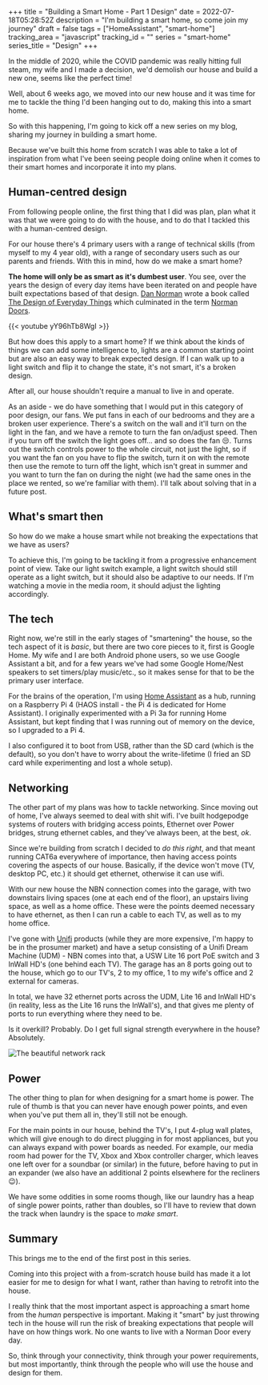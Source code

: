 +++
title = "Building a Smart Home - Part 1 Design"
date = 2022-07-18T05:28:52Z
description = "I'm building a smart home, so come join my journey"
draft = false
tags = ["HomeAssistant", "smart-home"]
tracking_area = "javascript"
tracking_id = ""
series = "smart-home"
series_title = "Design"
+++

In the middle of 2020, while the COVID pandemic was really hitting full steam, my wife and I made a decision, we'd demolish our house and build a new one, seems like the perfect time!

Well, about 6 weeks ago, we moved into our new house and it was time for me to tackle the thing I'd been hanging out to do, making this into a smart home.

So with this happening, I'm going to kick off a new series on my blog, sharing my journey in building a smart home.

Because we've built this home from scratch I was able to take a lot of inspiration from what I've been seeing people doing online when it comes to their smart homes and incorporate it into my plans.

## Human-centred design

From following people online, the first thing that I did was plan, plan what it was that we were going to do with the house, and to do that I tackled this with a human-centred design.

For our house there's 4 primary users with a range of technical skills (from myself to my 4 year old), with a range of secondary users such as our parents and friends. With this in mind, how do we make a smart home?

**The home will only be as smart as it's dumbest user**. You see, over the years the design of every day items have been iterated on and people have built expectations based of that design. [Dan Norman](https://en.wikipedia.org/wiki/Don_Norman) wrote a book called [The Design of Everyday Things](https://en.wikipedia.org/wiki/The_Design_of_Everyday_Things) which culminated in the term [Norman Doors](https://99percentinvisible.org/article/norman-doors-dont-know-whether-push-pull-blame-design/).

{{< youtube yY96hTb8WgI >}}

But how does this apply to a smart home? If we think about the kinds of things we can add some intelligence to, lights are a common starting point but are also an easy way to break expected design. If I can walk up to a light switch and flip it to change the state, it's not smart, it's a broken design.

After all, our house shouldn't require a manual to live in and operate.

As an aside - we do have something that I would put in this category of poor design, our fans. We put fans in each of our bedrooms and they are a broken user experience. There's a switch on the wall and it'll turn on the light in the fan, and we have a remote to turn the fan on/adjust speed. Then if you turn off the switch the light goes off... and so does the fan 😒. Turns out the switch controls power to the whole circuit, not just the light, so if you want the fan on you have to flip the switch, turn it on with the remote then use the remote to turn off the light, which isn't great in summer and you want to turn the fan on during the night (we had the same ones in the place we rented, so we're familiar with them). I'll talk about solving that in a future post.

## What's smart then

So how do we make a house smart while not breaking the expectations that we have as users?

To achieve this, I'm going to be tackling it from a progressive enhancement point of view. Take our light switch example, a light switch should still operate as a light switch, but it should also be adaptive to our needs. If I'm watching a movie in the media room, it should adjust the lighting accordingly.

## The tech

Right now, we're still in the early stages of "smartening" the house, so the tech aspect of it is _basic_, but there are two core pieces to it, first is Google Home. My wife and I are both Android phone users, so we use Google Assistant a bit, and for a few years we've had some Google Home/Nest speakers to set timers/play music/etc., so it makes sense for that to be the primary user interface.

For the brains of the operation, I'm using [Home Assistant](https://www.home-assistant.io/) as a hub, running on a Raspberry Pi 4 (HAOS install - the Pi 4 is dedicated for Home Assistant). I originally experimented with a Pi 3a for running Home Assistant, but kept finding that I was running out of memory on the device, so I upgraded to a Pi 4.

I also configured it to boot from USB, rather than the SD card (which is the default), so you don't have to worry about the write-lifetime (I fried an SD card while experimenting and lost a whole setup).

## Networking

The other part of my plans was how to tackle networking. Since moving out of home, I've always seemed to deal with shit wifi. I've built hodgepodge systems of routers with bridging access points, Ethernet over Power bridges, strung ethernet cables, and they've always been, at the best, _ok_.

Since we're building from scratch I decided to _do this right_, and that meant running CAT6a everywhere of importance, then having access points covering the aspects of our house. Basically, if the device won't move (TV, desktop PC, etc.) it should get ethernet, otherwise it can use wifi.

With our new house the NBN connection comes into the garage, with two downstairs living spaces (one at each end of the floor), an upstairs living space, as well as a home office. These were the points deemed necessary to have ethernet, as then I can run a cable to each TV, as well as to my home office.

I've gone with [Unifi](https://www.ui.com/) products (while they are more expensive, I'm happy to be in the prosumer market) and have a setup consisting of a Unifi Dream Machine (UDM) - NBN comes into that, a USW Lite 16 port PoE switch and 3 InWall HD's (one behind each TV). The garage has an 8 ports going out to the house, which go to our TV's, 2 to my office, 1 to my wife's office and 2 external for cameras.

In total, we have 32 ethernet ports across the UDM, Lite 16 and InWall HD's (in reality, less as the Lite 16 runs the InWall's), and that gives me plenty of ports to run everything where they need to be.

Is it overkill? Probably. Do I get full signal strength everywhere in the house? Absolutely.

![The beautiful network rack](/images/2022-07-18-building-a-smart-home---part-1-design/01.jpg)

## Power

The other thing to plan for when designing for a smart home is power. The rule of thumb is that you can never have enough power points, and even when you've put them all in, they'll still not be enough.

For the main points in our house, behind the TV's, I put 4-plug wall plates, which will give enough to do direct plugging in for most appliances, but you can always expand with power boards as needed. For example, our media room had power for the TV, Xbox and Xbox controller charger, which leaves one left over for a soundbar (or similar) in the future, before having to put in an expander (we also have an additional 2 points elsewhere for the recliners 😉).

We have some oddities in some rooms though, like our laundry has a heap of single power points, rather than doubles, so I'll have to review that down the track when laundry is the space to _make smart_.

## Summary

This brings me to the end of the first post in this series.

Coming into this project with a from-scratch house build has made it a lot easier for me to design for what I want, rather than having to retrofit into the house.

I really think that the most important aspect is approaching a smart home from the _human_ perspective is important. Making it "smart" by just throwing tech in the house will run the risk of breaking expectations that people will have on how things work. No one wants to live with a Norman Door every day.

So, think through your connectivity, think through your power requirements, but most importantly, think through the people who will use the house and design for them.

